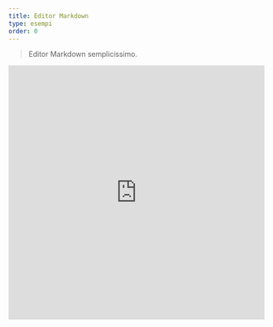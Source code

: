 ```yaml
---
title: Editor Markdown
type: esempi
order: 0
---
```


> Editor Markdown semplicissimo.

<iframe width="100%" height="500" src="http://jsfiddle.net/yyx990803/oe7axeab/embedded/result,html,js,css" allowfullscreen="allowfullscreen" frameborder="0"></iframe>
